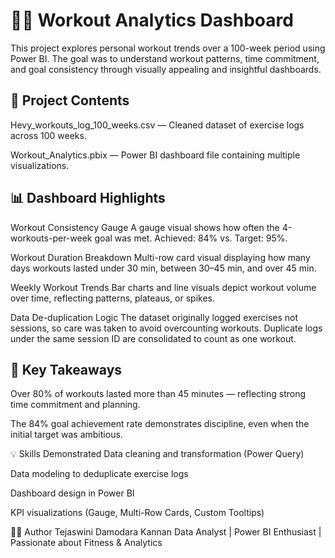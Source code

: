 # 🏋️‍♀️ Workout Analytics Dashboard
This project explores personal workout trends over a 100-week period using Power BI. The goal was to understand workout patterns, time commitment, and goal consistency through visually appealing and insightful dashboards.

## 📂 Project Contents
Hevy_workouts_log_100_weeks.csv — Cleaned dataset of exercise logs across 100 weeks.

Workout_Analytics.pbix — Power BI dashboard file containing multiple visualizations.

## 📊 Dashboard Highlights
Workout Consistency Gauge
A gauge visual shows how often the 4-workouts-per-week goal was met. Achieved: 84% vs. Target: 95%.

Workout Duration Breakdown
Multi-row card visual displaying how many days workouts lasted under 30 min, between 30–45 min, and over 45 min.

Weekly Workout Trends
Bar charts and line visuals depict workout volume over time, reflecting patterns, plateaus, or spikes.

Data De-duplication Logic
The dataset originally logged exercises not sessions, so care was taken to avoid overcounting workouts. Duplicate logs under the same session ID are consolidated to count as one workout.

## 📌 Key Takeaways
Over 80% of workouts lasted more than 45 minutes — reflecting strong time commitment and planning.

The 84% goal achievement rate demonstrates discipline, even when the initial target was ambitious.

💡 Skills Demonstrated
Data cleaning and transformation (Power Query)

Data modeling to deduplicate exercise logs

Dashboard design in Power BI

KPI visualizations (Gauge, Multi-Row Cards, Custom Tooltips)



🧑‍💻 Author
Tejaswini Damodara Kannan
Data Analyst | Power BI Enthusiast | Passionate about Fitness & Analytics
